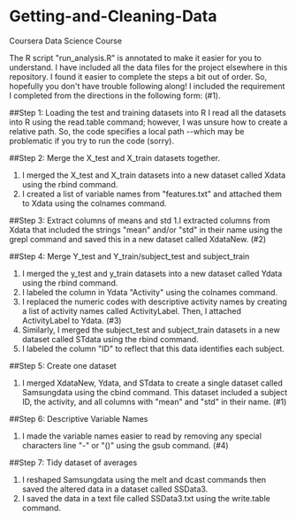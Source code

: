 # Getting-and-Cleaning-Data
Coursera Data Science Course

The R script "run_analysis.R" is annotated to make it easier for you to understand. I have included all the data files
for the project elsewhere in this repository. I found it easier to complete the steps a bit out of order. So, hopefully
you don't have trouble following along! I included the requirement I completed from the directions in the following form: (#1).

##Step 1: Loading the test and training datasets into R
  I read all the datasets into R using the read.table command; however, I was unsure how to create a relative path. So, the
  code specifies a local path --which may be problematic if you try to run the code (sorry).

##Step 2: Merge the X_test and X_train datasets together.
  1. I merged the X_test and X_train datasets into a new dataset called Xdata using the rbind command.
  2. I created a list of variable names from "features.txt" and attached them to Xdata using the colnames command.

##Step 3: Extract columns of means and std
  1.I extracted columns from Xdata that included the strings "mean" and/or "std" in their name using the grepl command and 
      saved this in a new dataset called XdataNew. (#2)

##Step 4: Merge Y_test and Y_train/subject_test and subject_train
  1. I merged the y_test and y_train datasets into a new dataset called Ydata using the rbind command.
  2. I labeled the column in Ydata "Activity" using the colnames command.
  3. I replaced the numeric codes with descriptive activity names by creating a list of activity names called ActivityLabel. 
      Then, I attached ActivityLabel to Ydata. (#3)
  4. Similarly, I merged the subject_test and subject_train datasets in a new dataset called STdata using the rbind command.
  5. I labeled the column "ID" to reflect that this data identifies each subject.

##Step 5: Create one dataset
  1. I merged XdataNew, Ydata, and STdata to create a single dataset called Samsungdata using the cbind command. This dataset
      included a subject ID, the activity, and all columns with "mean" and "std" in their name. (#1)

##Step 6: Descriptive Variable Names
  1. I made the variable names easier to read by removing any special characters line "-" or "()" using the gsub command. (#4)

##Step 7: Tidy dataset of averages
  1. I reshaped Samsungdata using the melt and dcast commands then saved the altered data in a dataset called SSData3.
  2. I saved the data in a text file called SSData3.txt using the write.table command.


